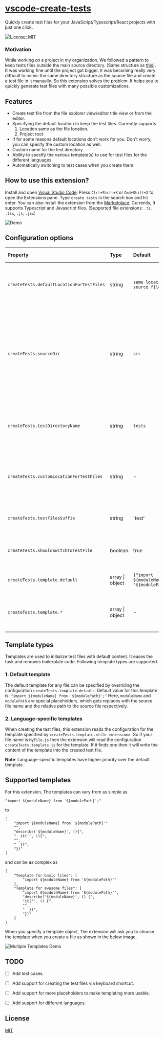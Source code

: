 

[vscode-create-tests](https://marketplace.visualstudio.com/items?itemName=hardikmodha.create-tests)
====
Quickly create test files for your JavaScript/Typescript/React projects with just one click.

[![License: MIT](https://img.shields.io/badge/License-MIT-yellow.svg)](https://github.com/HardikModha/vscode-create-tests/blob/master/LICENSE)

### Motivation

While working on a project in my organization, We followed a pattern to keep tests files outside the main source directory. (Same structure as [this](https://github.com/gitpoint/git-point)). It was working fine until the project got bigger. It was becoming really very difficult to mimic the same directory structure as the source file and create a test file in it manually. So this extension solves the problem. It helps you to quickly generate test files with many possible customizations.

## Features

* Create test file from the file explorer view/editor title view or from the editor.
* Specifying the default location to keep the test files. Currently supports
   1. Location same as the file location.
   2. Project root
* If for some reasons default locations don't work for you. Don't worry,  you can specify the custom location as well.
* Custom name for the test directory.
* Ability to specify the various template(s) to use for test files for the different languages.
* Automatically switching to test cases when you create them.

## How to use this extension?

Install and open [Visual Studio Code](https://code.visualstudio.com/). Press `Ctrl+Shift+X` or `Cmd+Shift+X` to open the Extensions pane. Type `create tests` in the search box and hit enter. You can also install the extension from the [Marketplace](https://marketplace.visualstudio.com/items?itemName=hardikmodha.create-tests). Currently, It supports Typescript and Javascript files. (Supported file extensions: `.ts`, `.tsx`, `.js`, `.jsx`)

![Demo](https://media.giphy.com/media/1iqPhENd8SLd9SggeX/giphy.gif)

## Configuration options

| Property | Type | Default | Allowed Values |Description |
|:---|:---|:---|:---|:---|
| `createTests.defaultLocationForTestFiles` | string | `same location as source file` | 1. `same location as source file`, &nbsp;&nbsp;&nbsp; 2. `project root`|Location where you want to keep the test files. |
| `createTests.sourceDir` | string | `src` | any string value | Name of directory which contains all source files. This directory is not created when generating the directory structure for the test file. |
| `createTests.testDirectoryName` | string | `tests` | any string value | Name of the directory which should contain all the test files.
 | `createTests.customLocationForTestFiles` | string | - | any valid path | Set this property in case you want to specify the custom location for test files.
 | `createTests.testFilesSuffix` | string | 'test' | any string value | Suffix to append for every created test file
  | `createTests.shouldSwitchToTestFile` | boolean | true | true \| false | Whether to switch to the created test file or not
  | `createTests.template.default` | array \| object | `["import ${moduleName} from '${modulePath}';"]` | any string array or object |Default template to use for all test file
| `createTests.template.*` | array \| object | - | string array or object |Language specific templates that you want to use.

## Template types

Templates are used to initialize test files with default content. It eases the task and removes boilerplate code. Following template types are supported.

### 1. Default template

The default template for any file can be specified by overriding the configuration `createTests.template.default`.
Default value for this template is: `"import ${moduleName} from '${modulePath}';"` Here, `moduleName` and `modulePath` are special placeholders, which gets replaces with the source file name and the relative path to the source file respectively.

### 2. Language-specific templates
When creating the test files, this extension reads the configuration for the template specified by `createTests.template.<file-extension>`. So if your file name is `MyFile.js` then the extension will read the configuration `createTests.template.js` for the template. If it finds one then it will write the content of the template into the created test file.

**Note**: Language-specific templates have higher priority over the default template.

## Supported templates

For this extension, The templates can vary from as simple as

```
"import ${moduleName} from '${modulePath}';"
```
to
```
[
    "import ${moduleName} from '${modulePath}'"
    "",
    "describe('${moduleName}', (){",
    "  it('', (){",
    "",
    "  })",
    "})"
]
```
and can be as complex as
```
{
    "Template for basic files": [
        "import ${moduleName} from '${modulePath}'"
    ],
    "Template for awesome files": [
        "import ${moduleName} from '${modulePath}'",
        "describe('${moduleName}', () {",
	    "it('', () {",
	    "",
	    "  })",
	    "})"
    ]
}
```

When you specify a template object, The extension will ask you to choose the template when you create a file as shown in the below image.

![Multiple Templates Demo](https://i.imgur.com/FBonrQJ.png)

## TODO

- [ ] Add test cases.
- [ ] Add support for creating the test files via keyboard shortcut.
- [ ] Add support for more placeholders to make templating more usable.
- [ ] Add support for different languages.


## License

[MIT](LICENSE)
